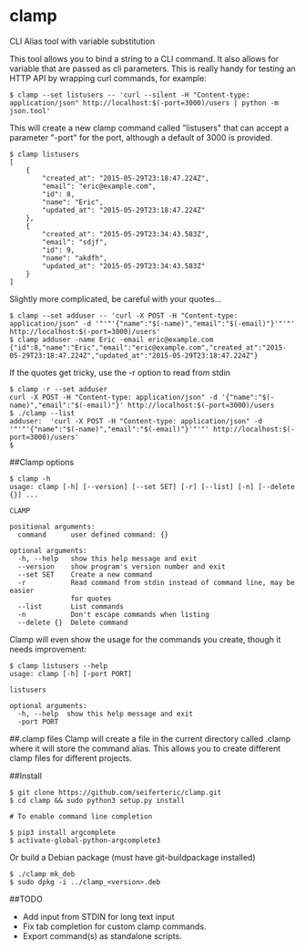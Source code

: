 # clamp
CLI Alias tool with variable substitution

This tool allows you to bind a string to a CLI command. It also allows for
variable that are passed as cli parameters. This is really handy for testing
an HTTP API by wrapping curl commands, for example:

```
$ clamp --set listusers -- 'curl --silent -H "Content-type: application/json" http://localhost:$(-port=3000)/users | python -m json.tool'
```

This will create a new clamp command called "listusers" that can accept a
parameter "-port" for the port, although a default of 3000 is provided.

```
$ clamp listusers
[
    {
        "created_at": "2015-05-29T23:18:47.224Z",
        "email": "eric@example.com",
        "id": 8,
        "name": "Eric",
        "updated_at": "2015-05-29T23:18:47.224Z"
    },
    {
        "created_at": "2015-05-29T23:34:43.583Z",
        "email": "sdjf",
        "id": 9,
        "name": "akdfh",
        "updated_at": "2015-05-29T23:34:43.583Z"
    }
]
```

Slightly more complicated, be careful with your quotes...
```
$ clamp --set adduser -- 'curl -X POST -H "Content-type: application/json" -d '"'"'{"name":"$(-name)","email":"$(-email)"}'"'"' http://localhost:$(-port=3000)/users'
$ clamp adduser -name Eric -email eric@example.com
{"id":8,"name":"Eric","email":"eric@example.com","created_at":"2015-05-29T23:18:47.224Z","updated_at":"2015-05-29T23:18:47.224Z"}
```
If the quotes get tricky, use the -r option to read from stdin
```
$ clamp -r --set adduser
curl -X POST -H "Content-type: application/json" -d '{"name":"$(-name)","email":"$(-email)"}' http://localhost:$(-port=3000)/users
$ ./clamp --list
adduser:  'curl -X POST -H "Content-type: application/json" -d '"'"'{"name":"$(-name)","email":"$(-email)"}'"'"' http://localhost:$(-port=3000)/users'
$
```
##Clamp options
```
$ clamp -h
usage: clamp [-h] [--version] [--set SET] [-r] [--list] [-n] [--delete {}] ...

CLAMP

positional arguments:
  command      user defined command: {}

optional arguments:
  -h, --help   show this help message and exit
  --version    show program's version number and exit
  --set SET    Create a new command
  -r           Read command from stdin instead of command line, may be easier
               for quotes
  --list       List commands
  -n           Don't escape commands when listing
  --delete {}  Delete command

```

Clamp will even show the usage for the commands you create, though it needs improvement:

```
$ clamp listusers --help
usage: clamp [-h] [-port PORT]

listusers

optional arguments:
  -h, --help  show this help message and exit
  -port PORT
```

##.clamp files
Clamp will create a file in the current directory called .clamp where it will
store the command alias. This allows you to create different clamp files for
different projects.

##Install
```
$ git clone https://github.com/seiferteric/clamp.git
$ cd clamp && sudo python3 setup.py install

# To enable command line completion

$ pip3 install argcomplete
$ activate-global-python-argcomplete3
```
Or build a Debian package (must have git-buildpackage installed)
```
$ ./clamp mk_deb
$ sudo dpkg -i ../clamp_<version>.deb
```

##TODO
 - Add input from STDIN for long text input
 - Fix tab completion for custom clamp commands.
 - Export command(s) as standalone scripts.
